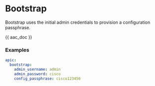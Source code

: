 # Bootstrap

Bootstrap uses the initial admin credentials to provision a configuration passphrase.

{{ aac_doc }}
### Examples

```yaml
apic:
  bootstrap:
    admin_username: admin
    admin_password: cisco
    config_passphrase: cisco123456
```
